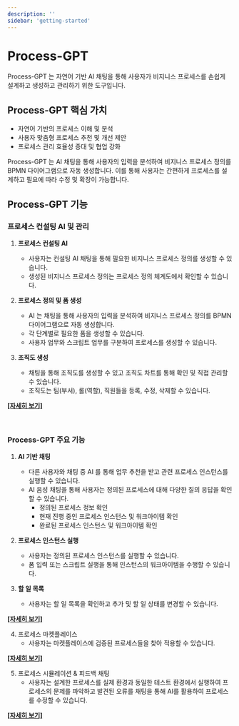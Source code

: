 ```yaml
---
description: ''
sidebar: 'getting-started'
---
```

# Process-GPT

Process-GPT 는 자연어 기반 AI 채팅을 통해 사용자가 비지니스 프로세스를 손쉽게 설계하고 생성하고 관리하기 위한 도구입니다.

## Process-GPT 핵심 가치

- 자연어 기반의 프로세스 이해 및 분석
- 사용자 맞춤형 프로세스 추천 및 개선 제안
- 프로세스 관리 효율성 증대 및 협업 강화

Process-GPT 는 AI 채팅을 통해 사용자의 입력을 분석하여 비지니스 프로세스 정의를 BPMN 다이어그램으로 자동 생성합니다.
이를 통해 사용자는 간편하게 프로세스를 설계하고 필요에 따라 수정 및 확장이 가능합니다.


## Process-GPT 기능

### 프로세스 컨설팅 AI 및 관리

1. **프로세스 컨설팅 AI**

    - 사용자는 컨설팅 AI 채팅을 통해 필요한 비지니스 프로세스 정의를 생성할 수 있습니다.
    - 생성된 비지니스 프로세스 정의는 프로세스 정의 체계도에서 확인할 수 있습니다.

2. **프로세스 정의 및 폼 생성**

    - AI 는 채팅을 통해 사용자의 입력을 분석하여 비지니스 프로세스 정의를 BPMN 다이어그램으로 자동 생성합니다.  
    - 각 단계별로 필요한 폼을 생성할 수 있습니다.
    - 사용자 업무와 스크립트 업무를 구분하여 프로세스를 생성할 수 있습니다.

3. **조직도 생성**

    - 채팅을 통해 조직도를 생성할 수 있고 조직도 차트를 통해 확인 및 직접 관리할 수 있습니다.
    - 조직도는 팀(부서), 롤(역할), 직원들을 등록, 수정, 삭제할 수 있습니다.

[**[자세히 보기]**](admin-guide)

<br>

### Process-GPT 주요 기능

1. **AI 기반 채팅**
    - 다른 사용자와 채팅 중 AI 를 통해 업무 추천을 받고 관련 프로세스 인스턴스를 실행할 수 있습니다.
    - AI 음성 채팅을 통해 사용자는 정의된 프로세스에 대해 다양한 질의 응답을 확인할 수 있습니다.
        - 정의된 프로세스 정보 확인
        - 현재 진행 중인 프로세스 인스턴스 및 워크아이템 확인
        - 완료된 프로세스 인스턴스 및 워크아이템 확인

2. **프로세스 인스턴스 실행**
    - 사용자는 정의된 프로세스 인스턴스를 실행할 수 있습니다.
    - 폼 입력 또는 스크립트 실행을 통해 인스턴스의 워크아이템을 수행할 수 있습니다.

3. **할 일 목록**
    - 사용자는 할 일 목록을 확인하고 추가 및 할 일 상태를 변경할 수 있습니다.

[**[자세히 보기]**](user-guide)

4. 프로세스 마켓플레이스
    - 사용자는 마켓플레이스에 검증된 프로세스들을 찾아 적용할 수 있습니다.
    
[**[자세히 보기]**](process-marketplace)

5. 프로세스 시뮬레이션 & 피드백 채팅
    - 사용자는 설계한 프로세스를 실제 환경과 동일한 테스트 환경에서 실행하여 프로세스의 문제를 파악하고 발견된 오류를 채팅을 통해 AI를 활용하여 프로세스를 수정할 수 있습니다.

[**[자세히 보기]**](simulation)
